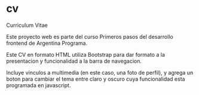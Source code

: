 # cv
Curriculum Vitae

Este proyecto web es parte del curso Primeros pasos del desarrollo frontend de Argentina Programa.

Este CV en formato HTML utiliza Bootstrap para dar formato a la presentacion y funcionalidad a la barra de navegacion.

Incluye vinculos a multimedia (en este caso, una foto de perfil), y agrega un boton para cambiar el tema entre claro y oscuro cuya funcionalidad esta programada en javascript.
